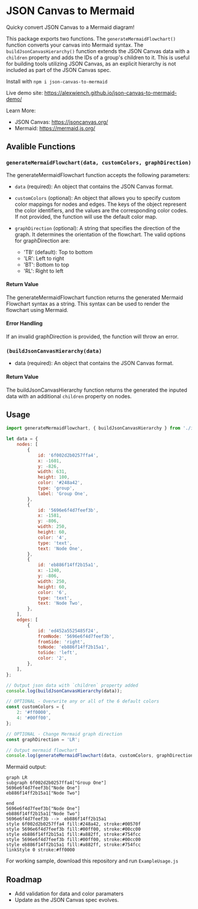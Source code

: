 # JSON Canvas to Mermaid

Quicky convert JSON Canvas to a Mermaid diagram!

This package exports two functions. The `generateMermaidFlowchart()` function converts your canvas into Mermaid syntax. The `buildJsonCanvasHierarchy()` function extends the JSON Canvas data with a `children` property and adds the IDs of a group's children to it. This is useful for building tools utilizing JSON Canvas, as an explicit hierarchy is not included as part of the JSON Canvas spec.

Install with `npm i json-canvas-to-mermaid`

Live demo site: https://alexwiench.github.io/json-canvas-to-mermaid-demo/

Learn More:

- JSON Canvas: <https://jsoncanvas.org/>
- Mermaid: <https://mermaid.js.org/>

## Avalible Functions

### `generateMermaidFlowchart(data, customColors, graphDirection)`

The generateMermaidFlowchart function accepts the following parameters:

- `data` (required): An object that contains the JSON Canvas format.

- `customColors` (optional): An object that allows you to specify custom color mappings for nodes and edges. The keys of the object represent the color identifiers, and the values are the corresponding color codes. If not provided, the function will use the default color map.

- `graphDirection` (optional): A string that specifies the direction of the graph. It determines the orientation of the flowchart. The valid options for graphDirection are:
  - 'TB' (default): Top to bottom
  - 'LR': Left to right
  - 'BT': Bottom to top
  - 'RL': Right to left

#### Return Value

The generateMermaidFlowchart function returns the generated Mermaid Flowchart syntax as a string. This syntax can be used to render the flowchart using Mermaid.

#### Error Handling

If an invalid graphDirection is provided, the function will throw an error.

### `(buildJsonCanvasHierarchy(data)`

- data (required): An object that contains the JSON Canvas format.

#### Return Value

The buildJsonCanvasHierarchy function returns the generated the inputed data with an additional `children` property on nodes.

## Usage

```js
import generateMermaidFlowchart, { buildJsonCanvasHierarchy } from './index.js';

let data = {
	nodes: [
		{
			id: '6f002d2b0257ffa4',
			x: -1601,
			y: -826,
			width: 631,
			height: 100,
			color: '#248a42',
			type: 'group',
			label: 'Group One',
		},
		{
			id: '5696e6f4d7feef3b',
			x: -1581,
			y: -806,
			width: 250,
			height: 60,
			color: '4',
			type: 'text',
			text: 'Node One',
		},
		{
			id: 'eb886f14ff2b15a1',
			x: -1240,
			y: -806,
			width: 250,
			height: 60,
			color: '6',
			type: 'text',
			text: 'Node Two',
		},
	],
	edges: [
		{
			id: 'ed452a5525485f24',
			fromNode: '5696e6f4d7feef3b',
			fromSide: 'right',
			toNode: 'eb886f14ff2b15a1',
			toSide: 'left',
			color: '2',
		},
	],
};

// Output json data with `children` property added
console.log(buildJsonCanvasHierarchy(data));

// OPTIONAL - Overwrite any or all of the 6 default colors
const customColors = {
	2: '#ff0000',
	4: '#00ff00',
};

// OPTIONAL - Change Mermaid graph direction
const graphDirection = 'LR';

// Output mermaid flowchart
console.log(generateMermaidFlowchart(data, customColors, graphDirection));
```

Mermaid output:

```Mermaid
graph LR
subgraph 6f002d2b0257ffa4["Group One"]
5696e6f4d7feef3b["Node One"]
eb886f14ff2b15a1["Node Two"]

end
5696e6f4d7feef3b["Node One"]
eb886f14ff2b15a1["Node Two"]
5696e6f4d7feef3b -->  eb886f14ff2b15a1
style 6f002d2b0257ffa4 fill:#248a42, stroke:#00570f
style 5696e6f4d7feef3b fill:#00ff00, stroke:#00cc00
style eb886f14ff2b15a1 fill:#a882ff, stroke:#754fcc
style 5696e6f4d7feef3b fill:#00ff00, stroke:#00cc00
style eb886f14ff2b15a1 fill:#a882ff, stroke:#754fcc
linkStyle 0 stroke:#ff0000
```

For working sample, download this repository and run `ExampleUsage.js`

## Roadmap

- Add validation for data and color paramaters
- Update as the JSON Canvas spec evolves.

